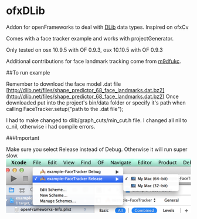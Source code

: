 ofxDLib
=======

Addon for openFrameworks to deal with [DLib](http://dlib.net/) data types.
Inspired on ofxCv

Comes with a face tracker example and works with projectGenerator.

Only tested on osx 10.9.5 with OF 0.9.3, osx 10.10.5 with OF 0.9.3

Additional contributions for face landmark tracking come from [m9dfukc](https://github.com/m9dfukc/ofxDLib).


##To run example

Remember to download the face model .dat file [http://dlib.net/files/shape_predictor_68_face_landmarks.dat.bz2](http://dlib.net/files/shape_predictor_68_face_landmarks.dat.bz2)
Once downloaded put into the project's bin/data folder or specify it's path when calling FaceTracker.setup("path to the .dat file");

I had to make changed to dlib/graph_cuts/min_cut.h file. I changed all nil to c_nil, otherwise i had compile errors.

###Important

Make sure you select Release instead of Debug. Otherwise it will run super slow.
![image](img/selectrelease.png)



